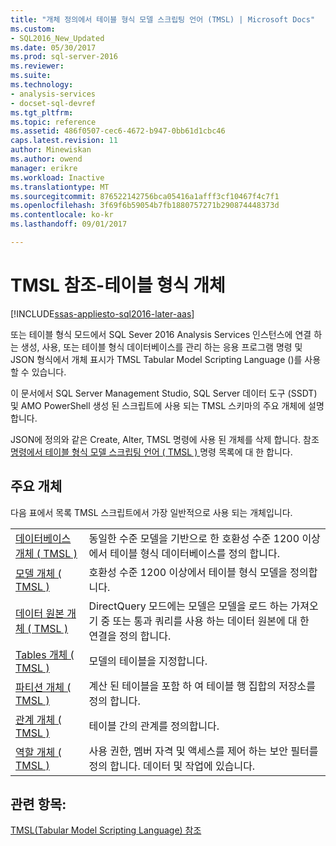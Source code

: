```yaml
---
title: "개체 정의에서 테이블 형식 모델 스크립팅 언어 (TMSL) | Microsoft Docs"
ms.custom:
- SQL2016_New_Updated
ms.date: 05/30/2017
ms.prod: sql-server-2016
ms.reviewer: 
ms.suite: 
ms.technology:
- analysis-services
- docset-sql-devref
ms.tgt_pltfrm: 
ms.topic: reference
ms.assetid: 486f0507-cec6-4672-b947-0bb61d1cbc46
caps.latest.revision: 11
author: Minewiskan
ms.author: owend
manager: erikre
ms.workload: Inactive
ms.translationtype: MT
ms.sourcegitcommit: 876522142756bca05416a1afff3cf10467f4c7f1
ms.openlocfilehash: 3f69f6b59054b7fb1880757271b290874448373d
ms.contentlocale: ko-kr
ms.lasthandoff: 09/01/2017

---
```

# <a name="tmsl-reference---tabular-objects"></a>TMSL 참조-테이블 형식 개체

[!INCLUDE[ssas-appliesto-sql2016-later-aas](../../includes/ssas-appliesto-sql2016-later-aas.md)]

  또는 테이블 형식 모드에서 SQL Sever 2016 Analysis Services 인스턴스에 연결 하는 생성, 사용, 또는 테이블 형식 데이터베이스를 관리 하는 응용 프로그램 명령 및 JSON 형식에서 개체 표시가 TMSL Tabular Model Scripting Language ()를 사용할 수 있습니다.  
  
 이 문서에서 SQL Server Management Studio, SQL Server 데이터 도구 (SSDT) 및 AMO PowerShell 생성 된 스크립트에 사용 되는 TMSL 스키마의 주요 개체에 설명 합니다.  
  
 JSON에 정의와 같은 Create, Alter, TMSL 명령에 사용 된 개체를 삭제 합니다. 참조 [명령에서 테이블 형식 모델 스크립팅 언어 &#40; TMSL &#41; ](../../analysis-services/tabular-models-scripting-language-commands/tmsl-reference-commands.md) 명령 목록에 대 한 합니다.  
  
## <a name="main-objects"></a>주요 개체  
 다음 표에서 목록 TMSL 스크립트에서 가장 일반적으로 사용 되는 개체입니다.  
  
|||  
|-|-|  
|[데이터베이스 개체 &#40; TMSL &#41;](../../analysis-services/tabular-models-scripting-language-objects/database-object-tmsl.md)|동일한 수준 모델을 기반으로 한 호환성 수준 1200 이상에서 테이블 형식 데이터베이스를 정의 합니다.|  
|[모델 개체 &#40; TMSL &#41;](../../analysis-services/tabular-models-scripting-language-objects/model-object-tmsl.md)|호환성 수준 1200 이상에서 테이블 형식 모델을 정의합니다.|  
|[데이터 원본 개체 &#40; TMSL &#41;](../../analysis-services/tabular-models-scripting-language-objects/datasources-object-tmsl.md)|DirectQuery 모드에는 모델은 모델을 로드 하는 가져오기 중 또는 통과 쿼리를 사용 하는 데이터 원본에 대 한 연결을 정의 합니다.|  
|[Tables 개체 &#40; TMSL &#41;](../../analysis-services/tabular-models-scripting-language-objects/tables-object-tmsl.md)|모델의 테이블을 지정합니다.|  
|[파티션 개체 &#40; TMSL &#41;](../../analysis-services/tabular-models-scripting-language-objects/partitions-object-tmsl.md)|계산 된 테이블을 포함 하 여 테이블 행 집합의 저장소를 정의 합니다.|  
|[관계 개체 &#40; TMSL &#41;](../../analysis-services/tabular-models-scripting-language-objects/relationships-object-tmsl.md)|테이블 간의 관계를 정의합니다.|  
|[역할 개체 &#40; TMSL &#41;](../../analysis-services/tabular-models-scripting-language-objects/roles-object-tmsl.md)|사용 권한, 멤버 자격 및 액세스를 제어 하는 보안 필터를 정의 합니다. 데이터 및 작업에 있습니다.|  
  
## <a name="see-also"></a>관련 항목:  
 [TMSL&#40;Tabular Model Scripting Language&#41; 참조](../../analysis-services/tabular-model-scripting-language-tmsl-reference.md)  
  
  


